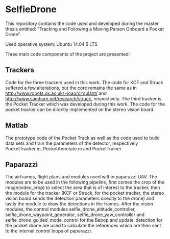 # SelfieDrone

This repository contains the code used and developed during the master thesis entitled: "Tracking and Following a Moving Person Onboard a Pocket Drone”.

Used operative system: Ubuntu 14.04.5 LTS

Three main code components of the project are presented:

## Trackers

Code for the three trackers used in this work. The code for KCF and Struck suffered a few alterations, but the core remains the same as in http://www.robots.ox.ac.uk/~joao/circulant/ and http://www.samhare.net/research/struck, respectively. The third tracker is the Pocket Tracker which was developed during this work. The code for the pocket tracker can be directly implemented on the stereo vision board.

## Matlab

The prototype code of the Pocket Track as well as the code used to build data sets and train the parameters of the detector, respectively PocketTracker.m, PocketAnnotate.m and PocketTrainer.

## Paparazzi

The airframes, flight plans and modules used within paparazzi UAV. The modules are to be used in the following pipeline, first comes the crop of the image(video_crop) to select the area that is of interest to the tracker, then the module for the tracker (KCF or Struck, for the pocket tracker, the stereo vision board sends the detection parameters directly to the drone) and lastly the module to draw the detections in the frames. After the vision modules, the control modules selfie_drone_altitude_controller, selfie_drone_waypoint_generator, selfie_drone_yaw_controller and selfie_drone_guided_mode_control for the Bebop and update_detection for the pocket drone are used to calculate the references which are then sent to the internal control loops of paparazzi.